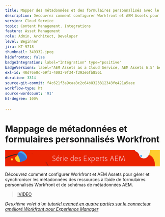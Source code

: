 ```yaml
---
title: Mapper des métadonnées et des formulaires personnalisés avec le connecteur amélioré Workfront pour AEM
description: Découvrez comment configurer Workfront et AEM Assets pour gérer et synchroniser les métadonnées des ressources à l’aide de formulaires personnalisés Workfront et de schémas de métadonnées AEM.
version: Cloud Service
topic: Content Management, Integrations
feature: Asset Management
role: Admin, Architect, Developer
level: Beginner
jira: KT-9718
thumbnail: 340332.jpeg
hidefromtoc: false
badgeIntegration: label="Intégration" type="positive"
badgeVersions: label="AEM Assets as a Cloud Service, AEM Assets 6.5" before-title="false"
exl-id: 40d76e0c-69f3-4003-9f34-f393e6fb8561
duration: 3314
source-git-commit: f4c621f3a9caa8c2c64b8323312343fe421a5aee
workflow-type: ht
source-wordcount: '91'
ht-degree: 100%

---
```


# Mappage de métadonnées et formulaires personnalisés Workfront

![AEM Experts Series.](./assets/banner.png)

Découvrez comment configurer Workfront et AEM Assets pour gérer et synchroniser les métadonnées des ressources à l’aide de formulaires personnalisés Workfront et de schémas de métadonnées AEM.

>[!VIDEO](https://video.tv.adobe.com/v/340332?quality=12&learn=on)

_Deuxième volet d’un [tutoriel avancé en quatre parties sur le connecteur amélioré Workfront pour Experience Manager](./overview.md)_
